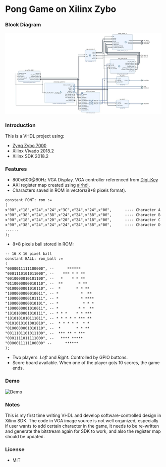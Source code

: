# Pong Game on Xilinx Zybo
### Block Diagram
![Block Diagram](https://github.com/JimiZhou/Pong-Game-on-Zybo/blob/master/Block-Diagram.jpg)

### Introduction
This is a VHDL project using: 
- [Zynq Zybo 7000](https://store.digilentinc.com/zybo-zynq-7000-arm-fpga-soc-trainer-board/) 
- Xilinx Vivado 2018.2
- Xilinx SDK 2018.2

### Features
- 800x600@60Hz VGA Display. VGA controller referenced from [Digi-Key](https://www.digikey.com/eewiki/pages/viewpage.action?pageId=15925278#VGAController(VHDL)-Contact)
 - AXI register map created using [airhdl](https://airhdl.com/app/registerMaps.jsp).
 -  Characters saved in ROM in vectors(8*8 pixels format).
 ```
 constant FONT: rom :=
(
x"00",x"18",x"24",x"24",x"3C",x"24",x"24",x"00",      ---- Character A
x"00",x"38",x"24",x"38",x"24",x"24",x"38",x"00",      ---- Character B
x"00",x"18",x"24",x"20",x"20",x"24",x"18",x"00",      ---- Character C
x"00",x"38",x"24",x"24",x"24",x"24",x"38",x"00",      ---- Character D
......
);
 ```
 - 8*8 pixels ball stored in ROM:
 ```
 -- 16 X 16 pixel ball
constant BALL: rom_ball :=
(
"0000011111100000", --      ******     
"0001110101011000", --    *** * * **   
"0010000010101100", --   *    * * **  
"0110000000010110", --  **       * ** 
"0100000001010110", --  *       * * ** 
"1000000000010011", -- *          *  **
"1000000000101111", -- *          * ****
"1000000000010101", -- *           * * *
"1000000001010011", -- *         * *  **
"1010100001010111", -- * * *    * * ***
"1010101010111011", -- * * * * * *** **
"0101010101001010", --  * * * * *  * * 
"0100000001010110", --  *       * * **  
"0011101101011100", --  *** ** * ***
"0001111011111000", --   **** *****   
"0000011111100000" --      ******   
);
 ```
 - Two players: *Left* and *Right*. Controlled by GPIO buttons.
- Score board available. When one of the player gots 10 scores, the game ends.

### Demo
![Demo](https://github.com/JimiZhou/Pong-Game-on-Zybo/blob/master/pong-game-test.gif)

### Notes
This is my first time writing VHDL and develop software-controlled design in Xilinx SDK. The code in VGA image source is not well organized, especially if user wants to add certain character in the game, it needs to be re-written and generate the bitstream again for SDK to work, and also the register map should be updated.

### License

- MIT
